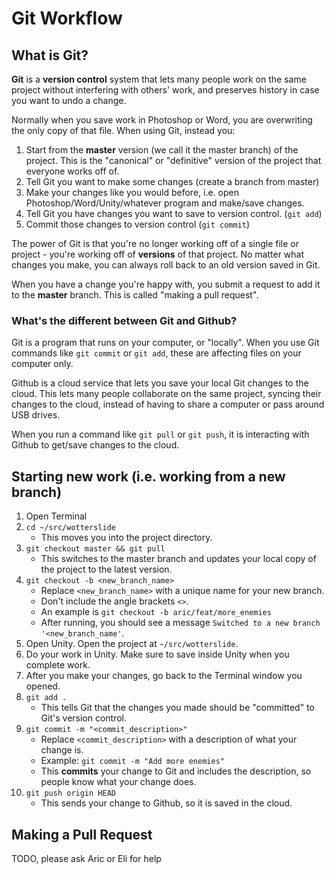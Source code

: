 # Git Workflow

## What is Git?
**Git** is a **version control** system that lets many people work on the same project without interfering with others' work, and preserves history in case you want to undo a change.

Normally when you save work in Photoshop or Word, you are overwriting the only copy of that file. When using Git, instead you:
1. Start from the **master** version (we call it the master branch) of the project. This is the "canonical" or "definitive" version of the project that everyone works off of.
1. Tell Git you want to make some changes (create a branch from master)
1. Make your changes like you would before, i.e. open Photoshop/Word/Unity/whatever program and make/save changes.
1. Tell Git you have changes you want to save to version control. (`git add`)
1. Commit those changes to version control (`git commit`)

The power of Git is that you're no longer working off of a single file or project - you're working off of **versions** of that project. No matter what changes you make, you can always roll back to an old version saved in Git.

When you have a change you're happy with, you submit a request to add it to the **master** branch. This is called "making a pull request".

### What's the different between Git and Github?
Git is a program that runs on your computer, or "locally". When you use Git commands like `git commit` or `git add`, these are affecting files on your computer only.

Github is a cloud service that lets you save your local Git changes to the cloud. This lets many people collaborate on the same project, syncing their changes to the cloud, instead of having to share a computer or pass around USB drives.

When you run a command like `git pull` or `git push`, it is interacting with Github to get/save changes to the cloud.

## Starting new work (i.e. working from a new branch)
1. Open Terminal
1. `cd ~/src/wotterslide`
    - This moves you into the project directory.
1. `git checkout master && git pull`
    - This switches to the master branch and updates your local copy of the project to the latest version.
1. `git checkout -b <new_branch_name>`
    - Replace `<new_branch_name>` with a unique name for your new branch.
    - Don't include the angle brackets `<>`.
    - An example is `git checkout -b aric/feat/more_enemies`
    - After running, you should see a message `Switched to a new branch '<new_branch_name'`.
1. Open Unity. Open the project at `~/src/wotterslide`.
1. Do your work in Unity. Make sure to save inside Unity when you complete work.
1. After you make your changes, go back to the Terminal window you opened.
1. `git add .`
    - This tells Git that the changes you made should be "committed" to Git's version control.
1. `git commit -m "<commit_description>"`
    - Replace `<commit_description>` with a description of what your change is.
    - Example: `git commit -m "Add more enemies"`
    - This **commits** your change to Git and includes the description, so people know what your change does.
1. `git push origin HEAD`
    - This sends your change to Github, so it is saved in the cloud.

## Making a Pull Request

TODO, please ask Aric or Eli for help
